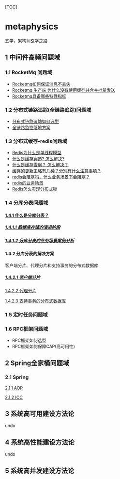 [TOC]

# metaphysics

玄学，架构师玄学之路

## 1 中间件高频问题域

### 1.1 RocketMq 问题域

- [Rocketmq如何保证消息不丢失](systemstability/Rocketmq如何保证消息不丢失.md)
- [Rocketmq 生产端 为什么没有使用缓存并合并批量发送](systemstability/Rocketmq生产端为什么没有是用缓存并合并批量发送.md)
- [Rocketmq具备哪些特性指标](systemstability/Rocketmq具备哪些特性指标.md)

### 1.2 分布式链路追踪(全链路追踪)问题域

- [分布式链路追踪如何选型](https://mp.weixin.qq.com/s?__biz=MzU1NzY1ODAyNQ==&mid=2247483735&idx=1&sn=a68724d3c6feab9b8e61ccd1f579c4ba&chksm=fc333b91cb44b2873028e442a3ab1408b9c2d015f511d5f8f132d524fb8b5544456b09508993&token=644040893&lang=zh_CN#rd)
- [全链路监控落地方案](https://mp.weixin.qq.com/s?__biz=MzU1NzY1ODAyNQ==&mid=2247483724&idx=1&sn=ab9d60c9e01e6d290aa173442a4a783e&chksm=fc333b8acb44b29c26ddbd2b995725cebfe5903c7bd7b9cd869b53280cc1c466ede2837f23e6&token=644040893&lang=zh_CN#rd)

### 1.3 分布式缓存-redis问题域

- [Redis为什么是单线程模型](redis/Redis为什么是单线程模型.md)
- [什么是缓存穿透? 怎么解决?](redis/什么是缓存穿透以及怎么解决.md)
- [什么是缓存雪崩？ 怎么解决？](redis/什么是缓存雪崩以及怎么解决.md)
- [缓存的更新策略有几种？分别有什么注意事项？](redis/缓存的更新策略有几种以及分别有什么注意事项.md)
- [redis会阻塞吗，什么业务场景下会阻塞？](redis/Redis什么业务场景下会阻塞.md)
- [redis的业务场景](redis/Redis的业务场景.md)
- [Redis怎么实现分布式锁](redis/Redis怎么实现分布式锁.md)

### 1.4 分库分表问题域

#### [1.4.1 什么是分库分表？](databasesharding/什么是分库分表.md)

##### [1.4.1.1 数据库存储的演进阶段](databasesharding/数据库存储的演进阶段.md)

##### [1.4.1.2 分库分表的业务场景案例分析](databasesharding/分库分表的业务场景案例分析.md)

#### 1.4.2 分库分表的解决方案

客户端分片、代理分片和支持事务的分布式数据库

##### [1.4.2.1 客户端分片](databasesharding/客户端分片.md)

[1.4.2.2 代理分片](databasesharding/代理分片.md)

[1.4.2.3 支持事务的分布式数据库](databasesharding/支持事务的分布式数据库.md)

### 1.5 定时任务问题域

### 1.6 RPC框架问题域

- RPC框架如何选型
- RPC框架如何保障CAP(高可用性)

## 2 Spring全家桶问题域

### 2.1 Spring

[2.1.1 AOP](spring/AOP.md)

[2.1.2 IOC](spring/IOC.md)

## 3 系统高可用建设方法论

undo

## 4 系统高性能建设方法论

undo

## 5 系统高并发建设方法论